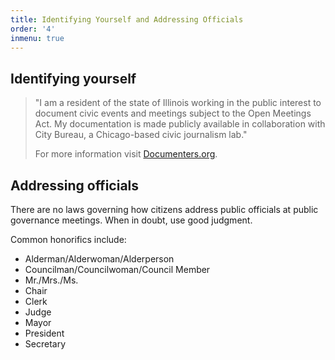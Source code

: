 ```yaml
---
title: Identifying Yourself and Addressing Officials
order: '4'
inmenu: true
---
```

## Identifying yourself

> "I am a resident of the state of Illinois working in the public interest to document civic events and meetings subject to the Open Meetings Act. My documentation is made publicly available in collaboration with City Bureau, a Chicago-based civic journalism lab."
>
> For more information visit [Documenters.org](https://beta.documenters.org/).

## Addressing officials

There are no laws governing how citizens address public officials at public governance meetings. When in doubt, use good judgment.

Common honorifics include:

* Alderman/Alderwoman/Alderperson
* Councilman/Councilwoman/Council Member
* Mr./Mrs./Ms.
* Chair
* Clerk
* Judge
* Mayor
* President
* Secretary
